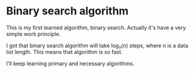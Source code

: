 # Binary search algorithm
This is my first learned algorithm, binary search. Actually it's have a very simple work principle.

I got that binary search algorithm will take log₂(n) steps, where n is a data list length. This means that algorithm is so fast.


I'll keep learning primary and necessary algorithms.

